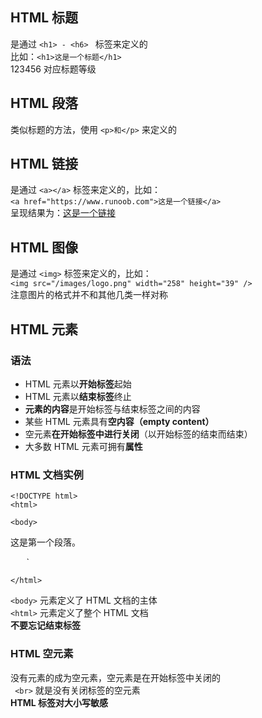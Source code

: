 ## HTML 标题

是通过 `<h1> - <h6> ` 标签来定义的  
比如：`<h1>这是一个标题</h1>`  
123456 对应标题等级

## HTML 段落

类似标题的方法，使用 `<p>和</p>` 来定义的

## HTML 链接 

是通过 `<a></a>` 标签来定义的，比如：  
`<a href="https://www.runoob.com">这是一个链接</a>`  
呈现结果为：<a href="https://www.runoob.com">这是一个链接</a>

## HTML 图像

是通过 `<img>` 标签来定义的，比如：  
`<img src="/images/logo.png" width="258" height="39" />`  
注意图片的格式并不和其他几类一样对称

## HTML 元素

### 语法

- HTML 元素以**开始标签**起始
- HTML 元素以**结束标签**终止
- **元素的内容**是开始标签与结束标签之间的内容
- 某些 HTML 元素具有**空内容（empty content）**
- 空元素**在开始标签中进行关闭**（以开始标签的结束而结束）
- 大多数 HTML 元素可拥有**属性**

### HTML 文档实例

`<!DOCTYPE html>  `  
`<html>` 

`<body>  
`<p>这是第一个段落。</p> `  
`</body> `

`</html>`

`<body>` 元素定义了 HTML 文档的主体  
`<html>` 元素定义了整个 HTML 文档  
**不要忘记结束标签**

### HTML 空元素

没有元素的成为空元素，空元素是在开始标签中关闭的  
` <br>` 就是没有关闭标签的空元素  
**HTML 标签对大小写敏感**